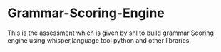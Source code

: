# Grammar-Scoring-Engine
This is the assessment which is given by shl to build grammar Scoring engine using whisper,language tool python and other libraries.
